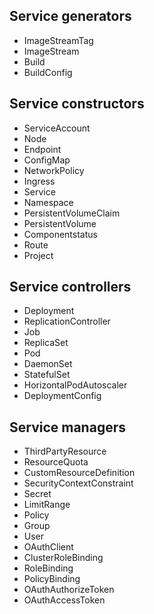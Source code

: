 ## Service generators

- ImageStreamTag
- ImageStream
- Build
- BuildConfig

## Service constructors

- ServiceAccount
- Node
- Endpoint
- ConfigMap
- NetworkPolicy
- Ingress
- Service
- Namespace
- PersistentVolumeClaim
- PersistentVolume
- Componentstatus
- Route
- Project

## Service controllers

- Deployment
- ReplicationController
- Job
- ReplicaSet
- Pod
- DaemonSet
- StatefulSet
- HorizontalPodAutoscaler
- DeploymentConfig

## Service managers

- ThirdPartyResource
- ResourceQuota
- CustomResourceDefinition
- SecurityContextConstraint
- Secret
- LimitRange
- Policy
- Group
- User
- OAuthClient
- ClusterRoleBinding
- RoleBinding
- PolicyBinding
- OAuthAuthorizeToken
- OAuthAccessToken
